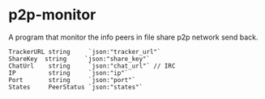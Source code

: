 # p2p-monitor

A program that monitor the info  peers in file share p2p network send back.



	TrackerURL string     `json:"tracker_url"`
	ShareKey  string     `json:"share_key"`
	ChatUrl    string     `json:"chat_url"` // IRC
	IP         string     `json:"ip"`
	Port       string     `json:"port"`
	States     PeerStatus `json:"states"`
  
  

